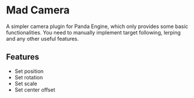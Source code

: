 # Mad Camera

A simpler camera plugin for Panda Engine, which only provides some basic
functionalities. You need to manually implement target following, lerping
and any other useful features.

## Features

- Set position
- Set rotation
- Set scale
- Set center offset
